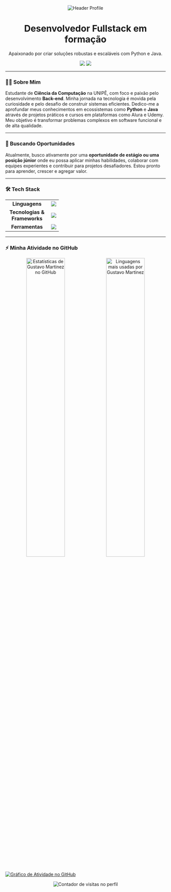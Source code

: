 <div align="center">
	<img src="https://capsule-render.vercel.app/api?type=waving&color=00bfbf&height=180&section=headertext=GUSTAVO%20MARTINEZ&fontSize=70&fontColor=fff&animation=twinkling" alt="Header Profile"/>
</div>

<div align="center">
  <h1>Desenvolvedor Fullstack em formação</h1>
  <p>Apaixonado por criar soluções robustas e escaláveis com Python e Java.</p>
</div>

<div align="center">
  <a href="https://br.linkedin.com/in/gustavo-martinezx" target="_blank"><img src="https://img.shields.io/badge/LinkedIn-%230077B5.svg?&style=for-the-badge&logo=linkedin&logoColor=white"></a>
  <a href="mailto:seu-email@exemplo.com"><img src="https://img.shields.io/badge/Gmail-D14836?style=for-the-badge&logo=gmail&logoColor=white"></a>
</div>

---

### 👨‍💻 Sobre Mim

   Estudante de **Ciência da Computação** na UNIPÊ, com foco e paixão pelo desenvolvimento **Back-end**. Minha jornada na tecnologia é movida pela curiosidade e pelo desafio de construir sistemas eficientes. Dedico-me a aprofundar meus conhecimentos em ecossistemas como **Python** e **Java** através de projetos práticos e cursos em plataformas como Alura e Udemy. Meu objetivo é transformar problemas complexos em software funcional e de alta qualidade.

---

### 🚀 Buscando Oportunidades

Atualmente, busco ativamente por uma **oportunidade de estágio ou uma posição júnior** onde eu possa aplicar minhas habilidades, colaborar com equipes experientes e contribuir para projetos desafiadores. Estou pronto para aprender, crescer e agregar valor.

---

### 🛠️ Tech Stack

<table align="center">
  <tr>
    <td align="center" width="120">
      <strong>Linguagens</strong>
    </td>
    <td>
      <a href="https://skillicons.dev">
        <img src="https://skillicons.dev/icons?i=python,java,javascript,html,css" />
      </a>
    </td>
  </tr>
  <tr>
    <td align="center">
      <strong>Tecnologias &<br>Frameworks</strong>
    </td>
    <td>
      <a href="https://skillicons.dev">
        <img src="https://skillicons.dev/icons?i=spring,django,nodejs" />
        </a>
    </td>
  </tr>
  <tr>
    <td align="center">
      <strong>Ferramentas</strong>
    </td>
    <td>
      <a href="https://skillicons.dev">
        <img src="https://skillicons.dev/icons?i=git,github,vscode,docker,mysql" />
        </a>
    </td>
  </tr>
</table>

---

### ⚡ Minha Atividade no GitHub

<div align="center">
  <img width="49%" src="https://github-readme-stats.vercel.app/api?username=gustavomartinezx&show_icons=true&count_private=true&hide_border=true&title_color=00bfbf&icon_color=00bfbf&text_color=c9d1d9&bg_color=0d1117" alt="Estatísticas de Gustavo Martinez no GitHub" />
  <img width="49%" src="https://github-readme-stats.vercel.app/api/top-langs/?username=gustavomartinezx&layout=compact&hide_border=true&title_color=00bfbf&text_color=c9d1d9&bg_color=0d1117" alt="Linguagens mais usadas por Gustavo Martinez"/>
</div>

[![Gráfico de Atividade no GitHub](https://github-readme-activity-graph.vercel.app/graph?username=gustavomartinezx&theme=react-dark&hide_border=true)](https://github.com/ashutosh00710/github-readme-activity-graph)

<div align="center">
  <img src="https://komarev.com/ghpvc/?username=gustavomartinezx&style=for-the-badge&color=blueviolet" alt="Contador de visitas no perfil"/>
</div>
